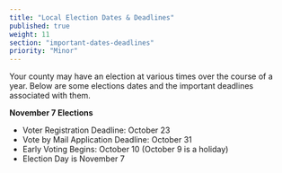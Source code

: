 ```yaml
---
title: "Local Election Dates & Deadlines"
published: true
weight: 11
section: "important-dates-deadlines"
priority: "Minor"
---
```


Your county may have an election at various times over the course of a year. Below are some elections dates and the important deadlines associated with them.  

**November 7 Elections**  
- Voter Registration Deadline: October 23  
- Vote by Mail Application Deadline: October 31  
- Early Voting Begins: October 10 (October 9 is a holiday)  
- Election Day is November 7  
